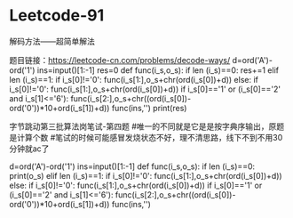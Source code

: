 # Leetcode-91
解码方法——超简单解法

题目链接：https://leetcode-cn.com/problems/decode-ways/
  d=ord('A')-ord('1')
  ins=input()[1:-1]
  res=0
  def func(i_s,o_s):
      if len (i_s)==0:
         res+=1
     elif len (i_s)==1:
         if i_s[0]!='0':
            func(i_s[1:],o_s+chr(ord(i_s[0])+d))
     else:
          if i_s[0]!='0':
              func(i_s[1:],o_s+chr(ord(i_s[0])+d))
              if i_s[0]=='1' or (i_s[0]=='2' and i_s[1]<='6'):
                  func(i_s[2:],o_s+chr((ord(i_s[0])-ord('0'))*10+ord(i_s[1])+d))
  func(ins,'')
  print(res)
  
  字节跳动第三批算法岗笔试-第四题
  #唯一的不同就是它是是按字典序输出，原题是计算个数
  #笔试的时候可能感冒发烧状态不好，理不清思路，线下不到不用30分钟就ac了
  
  d=ord('A')-ord('1')
  ins=input()[1:-1]
  def func(i_s,o_s):
      if len (i_s)==0:
          print(o_s)
      elif len (i_s)==1:
          if i_s[0]!='0':
             func(i_s[1:],o_s+chr(ord(i_s[0])+d))
      else:
          if i_s[0]!='0':
          func(i_s[1:],o_s+chr(ord(i_s[0])+d))
          if i_s[0]=='1' or (i_s[0]=='2' and i_s[1]<='6'):
              func(i_s[2:],o_s+chr((ord(i_s[0])-ord('0'))*10+ord(i_s[1])+d))
   func(ins,'')
